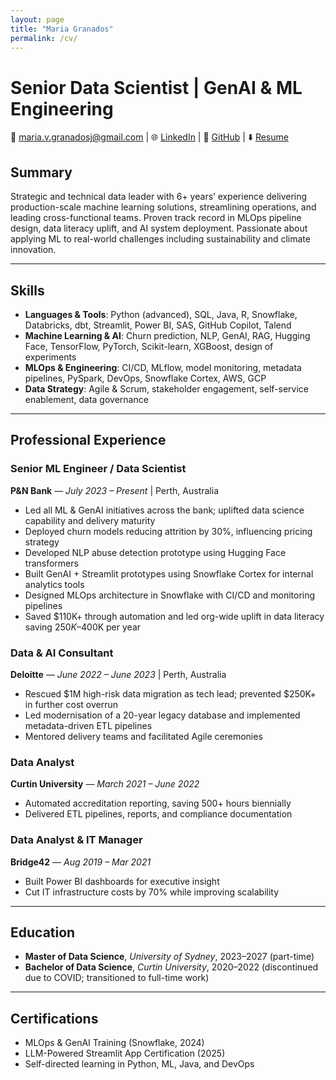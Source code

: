 ```yaml
---
layout: page
title: "Maria Granados"
permalink: /cv/
---
```


# Senior Data Scientist | GenAI & ML Engineering

📧 maria.v.granadosj@gmail.com |
🌐 [LinkedIn](https://linkedin.com/in/mvgranados) | 🐙 [GitHub](https://github.com/mariavgranadosj) | ⬇️ [Resume](/assets/data/resume.pdf)

## Summary  

Strategic and technical data leader with 6+ years’ experience delivering production-scale machine learning solutions, streamlining operations, and leading cross-functional teams. Proven track record in MLOps pipeline design, data literacy uplift, and AI system deployment. Passionate about applying ML to real-world challenges including sustainability and climate innovation.

---

## Skills  

- **Languages & Tools**: Python (advanced), SQL, Java, R, Snowflake, Databricks, dbt, Streamlit, Power BI, SAS, GitHub Copilot, Talend  
- **Machine Learning & AI**: Churn prediction, NLP, GenAI, RAG, Hugging Face, TensorFlow, PyTorch, Scikit-learn, XGBoost, design of experiments  
- **MLOps & Engineering**: CI/CD, MLflow, model monitoring, metadata pipelines, PySpark, DevOps, Snowflake Cortex, AWS, GCP  
- **Data Strategy**: Agile & Scrum, stakeholder engagement, self-service enablement, data governance

---

## Professional Experience  

### **Senior ML Engineer / Data Scientist**  
**P&N Bank** — *July 2023 – Present* | Perth, Australia  
- Led all ML & GenAI initiatives across the bank; uplifted data science capability and delivery maturity  
- Deployed churn models reducing attrition by 30%, influencing pricing strategy  
- Developed NLP abuse detection prototype using Hugging Face transformers  
- Built GenAI + Streamlit prototypes using Snowflake Cortex for internal analytics tools  
- Designed MLOps architecture in Snowflake with CI/CD and monitoring pipelines  
- Saved $110K+ through automation and led org-wide uplift in data literacy saving $250K–$400K per year  

### **Data & AI Consultant**  
**Deloitte** — *June 2022 – June 2023* | Perth, Australia  
- Rescued $1M high-risk data migration as tech lead; prevented $250K+ in further cost overrun  
- Led modernisation of a 20-year legacy database and implemented metadata-driven ETL pipelines  
- Mentored delivery teams and facilitated Agile ceremonies  

### **Data Analyst**  
**Curtin University** — *March 2021 – June 2022*  
- Automated accreditation reporting, saving 500+ hours biennially  
- Delivered ETL pipelines, reports, and compliance documentation  

### **Data Analyst & IT Manager**  
**Bridge42** — *Aug 2019 – Mar 2021*  
- Built Power BI dashboards for executive insight  
- Cut IT infrastructure costs by 70% while improving scalability  

---

## Education  

- **Master of Data Science**, *University of Sydney*, 2023–2027 (part-time)  
- **Bachelor of Data Science**, *Curtin University*, 2020–2022 (discontinued due to COVID; transitioned to full-time work)

---

## Certifications  

- MLOps & GenAI Training (Snowflake, 2024)  
- LLM-Powered Streamlit App Certification (2025)  
- Self-directed learning in Python, ML, Java, and DevOps

